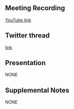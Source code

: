 ## Meeting Recording

[YouTube link](https://www.youtube.com/watch?v=DE9SHOH_sa4)

## Twitter thread

[link](https://twitter.com/Orthogonal_Lab/status/1558684092279017473)

## Presentation

NONE

## Supplemental Notes

NONE
